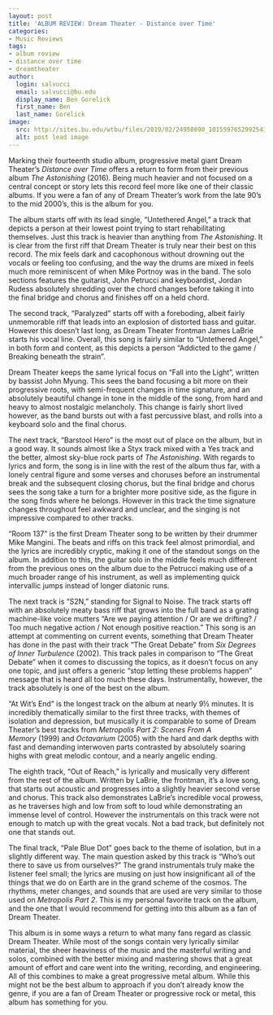 ```yaml
---
layout: post
title: 'ALBUM REVIEW: Dream Theater - Distance over Time'
categories:
- Music Reviews
tags:
- album review
- distance over time
- dreamtheater
author:
  login: salvucci
  email: salvucci@bu.edu
  display_name: Ben Gorelick
  first_name: Ben
  last_name: Gorelick
image:
  src: http://sites.bu.edu/wtbu/files/2019/02/24958690_10155976529925439_7669121237656517706_o.jpg
  alt: post lead image
---
```

Marking their fourteenth studio album, progressive metal giant Dream Theater’s _Distance over Time_ offers a return to form from their previous album _The Astonishing_ (2016). Being much heavier and not focused on a central concept or story lets this record feel more like one of their classic albums. If you were a fan of any of Dream Theater’s work from the late 90’s to the mid 2000’s, this is the album for you.

The album starts off with its lead single, “Untethered Angel,” a track that depicts a person at their lowest point trying to start rehabilitating themselves. Just this track is heavier than anything from _The Astonishing_. It is clear from the first riff that Dream Theater is truly near their best on this record. The mix feels dark and cacophonous without drowning out the vocals or feeling too confusing, and the way the drums are mixed in feels much more reminiscent of when Mike Portnoy was in the band. The solo sections features the guitarist, John Petrucci and keyboardist, Jordan Rudess absolutely shredding over the chord changes before taking it into the final bridge and chorus and finishes off on a held chord.

The second track, “Paralyzed” starts off with a foreboding, albeit fairly unmemorable riff that leads into an explosion of distorted bass and guitar. However this doesn’t last long, as Dream Theater frontman James LaBrie starts his vocal line. Overall, this song is fairly similar to “Untethered Angel,” in both form and content, as this depicts a person “Addicted to the game / Breaking beneath the strain”.

Dream Theater keeps the same lyrical focus on “Fall into the Light”, written by bassist John Myung. This sees the band focusing a bit more on their progressive roots, with semi-frequent changes in time signature, and an absolutely beautiful change in tone in the middle of the song, from hard and heavy to almost nostalgic melancholy. This change is fairly short lived however, as the band bursts out with a fast percussive blast, and rolls into a keyboard solo and the final chorus.

The next track, “Barstool Hero” is the most out of place on the album, but in a good way. It sounds almost like a Styx track mixed with a Yes track and the better, almost sky-blue rock parts of _The Astonishing_. With regards to lyrics and form, the song is in line with the rest of the album thus far, with a lonely central figure and some verses and choruses before an instrumental break and the subsequent closing chorus, but the final bridge and chorus sees the song take a turn for a brighter more positive side, as the figure in the song finds where he belongs. However in this track the time signature changes throughout feel awkward and unclear, and the singing is not impressive compared to other tracks.

“Room 137” is the first Dream Theater song to be written by their drummer Mike Mangini. The beats and riffs on this track feel almost primordial, and the lyrics are incredibly cryptic, making it one of the standout songs on the album. In addition to this, the guitar solo in the middle feels much different from the previous ones on the album due to the Petrucci making use of a much broader range of his instrument, as well as implementing quick intervallic jumps instead of longer diatonic runs.

The next track is “S2N,” standing for Signal to Noise. The track starts off with an absolutely meaty bass riff that grows into the full band as a grating machine-like voice mutters “Are we paying attention / Or are we drifting? / Too much negative action / Not enough positive reaction.” This song is an attempt at commenting on current events, something that Dream Theater has done in the past with their track “The Great Debate” from _Six Degrees of Inner Turbulence_ (2002). This track pales in comparison to “The Great Debate” when it comes to discussing the topics, as it doesn’t focus on any one topic, and just offers a generic “stop letting these problems happen” message that is heard all too much these days. Instrumentally, however, the track absolutely is one of the best on the album.

“At Wit’s End” is the longest track on the album at nearly 9½ minutes. It is incredibly thematically similar to the first three tracks, with themes of isolation and depression, but musically it is comparable to some of Dream Theater’s best tracks from _Metropolis Part 2: Scenes From A Memory_ (1999) and _Octavarium_ (2005) with the hard and dark depths with fast and demanding interwoven parts contrasted by absolutely soaring highs with great melodic contour, and a nearly angelic ending.

The eighth track, “Out of Reach,” is lyrically and musically very different from the rest of the album. Written by LaBrie, the frontman, it’s a love song, that starts out acoustic and progresses into a slightly heavier second verse and chorus. This track also demonstrates LaBrie’s incredible vocal prowess, as he traverses high and low from soft to loud while demonstrating an immense level of control. However the instrumentals on this track were not enough to match up with the great vocals. Not a bad track, but definitely not one that stands out.

The final track, “Pale Blue Dot” goes back to the theme of isolation, but in a slightly different way. The main question asked by this track is “Who’s out there to save us from ourselves?” The grand instrumentals truly make the listener feel small; the lyrics are musing on just how insignificant all of the things that we do on Earth are in the grand scheme of the cosmos. The rhythms, meter changes, and sounds that are used are very similar to those used on _Metropolis Part 2_. This is my personal favorite track on the album, and the one that I would recommend for getting into this album as a fan of Dream Theater.

This album is in some ways a return to what many fans regard as classic Dream Theater. While most of the songs contain very lyrically similar material, the sheer heaviness of the music and the masterful writing and solos, combined with the better mixing and mastering shows that a great amount of effort and care went into the writing, recording, and engineering. All of this combines to make a great progressive metal album. While this might not be the best album to approach if you don’t already know the genre, if you are a fan of Dream Theater or progressive rock or metal, this album has something for you.